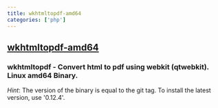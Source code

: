 ```yaml
---
title: wkhtmltopdf-amd64
categories: ['php']
---
```

## [wkhtmltopdf-amd64](https://github.com/h4cc/wkhtmltopdf-amd64)

###  wkhtmltopdf - Convert html to pdf using webkit (qtwebkit). Linux amd64 Binary. 


_Hint_:
The version of the binary is equal to the git tag.
To install the latest version, use '0.12.4'.
